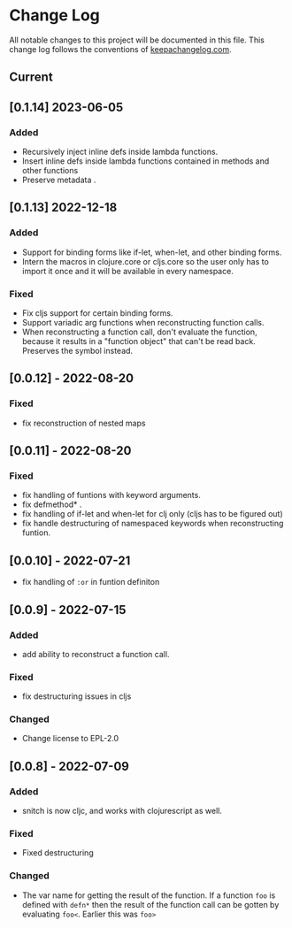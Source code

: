 # Change Log
All notable changes to this project will be documented in this file. This change log follows the conventions of [keepachangelog.com](http://keepachangelog.com/).

## Current

## [0.1.14] 2023-06-05
### Added 
- Recursively inject inline defs inside lambda functions.
- Insert inline defs inside lambda functions contained in methods and other functions
- Preserve metadata .

## [0.1.13] 2022-12-18
### Added
- Support for binding forms like if-let, when-let, and other binding forms.
- Intern the macros in clojure.core or cljs.core so the user only has to import it once and it will be available in every namespace.
### Fixed
- Fix cljs support for certain binding forms.
- Support variadic arg functions when reconstructing function calls.
- When reconstructing a function call, don't evaluate the function, because it results in a "function object" that can't be read back. Preserves the symbol instead.

## [0.0.12] - 2022-08-20 
### Fixed
- fix reconstruction of nested maps

## [0.0.11] - 2022-08-20 
### Fixed
- fix handling of funtions with keyword arguments.
- fix defmethod* .
- fix handling of if-let and when-let for clj only (cljs has to be figured out)
- fix handle destructuring of namespaced keywords when reconstructing funtion.


## [0.0.10] - 2022-07-21
- fix handling of `:or` in funtion definiton 

## [0.0.9] - 2022-07-15
### Added
- add ability to reconstruct a function call.
### Fixed 
- fix destructuring issues in cljs
### Changed
- Change license to EPL-2.0

## [0.0.8] - 2022-07-09
### Added
- snitch is now cljc, and works with clojurescript as well.

### Fixed
- Fixed destructuring 

### Changed
- The var name for getting the result of the function.
If a function `foo` is defined with `defn*` then the result of the function call can be gotten by evaluating `foo<`.
Earlier this was `foo>`
